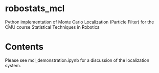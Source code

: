 # robostats_mcl
Python implementation of Monte Carlo Localization (Particle Filter) for the CMU course Statistical Techniques in Robotics

# Contents
Please see mcl_demonstration.ipynb for a discussion of the localization system.
